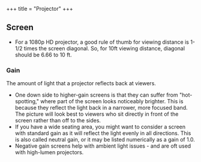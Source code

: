 +++
title = "Projector"
+++

## Screen
- For a 1080p HD projector, a good rule of thumb for viewing distance is 1-1/2 times the screen diagonal. So, for 10ft viewing distance, diagonal should be 6.66 to 10 ft.

### Gain
The amount of light that a projector reflects back at viewers.

- One down side to higher-gain screens is that they can suffer from "hot-spotting," where part of the screen looks noticeably brighter. This is because they reflect the light back in a narrower, more focused band. The picture will look best to viewers who sit directly in front of the screen rather than off to the sides.
- If you have a wide seating area, you might want to consider a screen with standard gain as it will reflect the light evenly in all directions. This is also called neutral gain, or it may be listed numerically as a gain of 1.0.
- Negative gain screens help with ambient light issues - and are oft used with high-lumen projectors.
